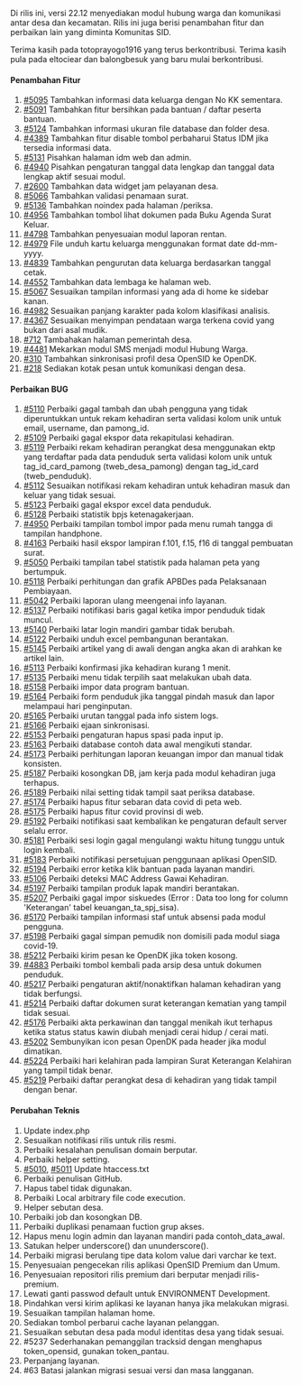 Di rilis ini, versi 22.12 menyediakan modul hubung warga dan komunikasi antar desa dan kecamatan. Rilis ini juga berisi penambahan fitur dan perbaikan lain yang diminta Komunitas SID.

Terima kasih pada  totoprayogo1916 yang terus berkontribusi. Terima kasih pula pada eltociear dan  balongbesuk yang baru mulai berkontribusi.


#### Penambahan Fitur
1. [#5095](https://github.com/OpenSID/OpenSID/issues/5095) Tambahkan informasi data keluarga dengan No KK sementara.
2. [#5091](https://github.com/OpenSID/OpenSID/issues/5091) Tambahkan fitur bersihkan pada bantuan / daftar peserta bantuan.
3. [#5124](https://github.com/OpenSID/OpenSID/issues/5124) Tambahkan informasi ukuran file database dan folder desa.
4. [#4389](https://github.com/OpenSID/OpenSID/issues/4389) Tambahkan fitur disable tombol perbaharui Status IDM jika tersedia informasi data.
5. [#5131](https://github.com/OpenSID/OpenSID/issues/5131) Pisahkan halaman idm web dan admin.
6. [#4940](https://github.com/OpenSID/OpenSID/issues/4940) Pisahkan pengaturan tanggal data lengkap dan tanggal data lengkap aktif sesuai modul.
7. [#2600](https://github.com/OpenSID/OpenSID/issues/2600) Tambahkan data widget jam pelayanan desa.
8. [#5066](https://github.com/OpenSID/OpenSID/issues/5066) Tambahkan validasi penamaan surat.
9. [#5136](https://github.com/OpenSID/OpenSID/issues/5136) Tambahkan noindex pada halaman /periksa.
10. [#4956](https://github.com/OpenSID/OpenSID/issues/4956) Tambahkan tombol lihat dokumen pada Buku Agenda Surat Keluar.
11. [#4798](https://github.com/OpenSID/OpenSID/issues/4798) Tambahkan penyesuaian modul laporan rentan.
12. [#4979](https://github.com/OpenSID/OpenSID/issues/4979) File unduh kartu keluarga menggunakan format date dd-mm-yyyy.
13. [#4839](https://github.com/OpenSID/OpenSID/issues/4839) Tambahkan pengurutan data keluarga berdasarkan tanggal cetak.
14. [#4552](https://github.com/OpenSID/OpenSID/issues/4552) Tambahkan data lembaga ke halaman web.
15. [#5067](https://github.com/OpenSID/OpenSID/issues/5067) Sesuaikan tampilan informasi yang ada di home ke sidebar kanan.
16. [#4982](https://github.com/OpenSID/OpenSID/issues/4982) Sesuaikan panjang karakter pada kolom klasifikasi analisis.
17. [#4367](https://github.com/OpenSID/OpenSID/issues/4367) Sesuaikan menyimpan pendataan warga terkena covid yang bukan dari asal mudik.
18. [#712](https://github.com/OpenSID/OpenSID/issues/712) Tambahakan halaman pemerintah desa.
19. [#4481](https://github.com/OpenSID/OpenSID/issues/4481) Mekarkan modul SMS menjadi modul Hubung Warga.
20. [#310](https://github.com/OpenSID/OpenDK/issues/310) Tambahkan sinkronisasi profil desa OpenSID ke OpenDK.
21. [#218](https://github.com/OpenSID/OpenDK/issues/218) Sediakan kotak pesan untuk komunikasi dengan desa.


#### Perbaikan BUG

1. [#5110](https://github.com/OpenSID/OpenSID/issues/5110) Perbaiki gagal tambah dan ubah pengguna yang tidak diperuntukkan untuk rekam kehadiran serta validasi kolom unik untuk email, username, dan pamong_id.
2. [#5109](https://github.com/OpenSID/OpenSID/issues/5109) Perbaiki gagal ekspor data rekapitulasi kehadiran.
3. [#5119](https://github.com/OpenSID/OpenSID/issues/5119) Perbaiki rekam kehadiran perangkat desa menggunakan ektp yang terdaftar pada data penduduk serta validasi kolom unik untuk tag_id_card_pamong (tweb_desa_pamong) dengan tag_id_card (tweb_penduduk).
4. [#5112](https://github.com/OpenSID/OpenSID/issues/5112) Sesuaikan notifikasi rekam kehadiran untuk kehadiran masuk dan keluar yang tidak sesuai.
5. [#5123](https://github.com/OpenSID/OpenSID/issues/5123) Perbaiki gagal ekspor excel data penduduk.
6. [#5128](https://github.com/OpenSID/OpenSID/issues/5128) Perbaiki statistik bpjs ketenagakerjaan.
7. [#4950](https://github.com/OpenSID/OpenSID/issues/4950) Perbaiki tampilan tombol impor pada menu rumah tangga di tampilan handphone.
8. [#4163](https://github.com/OpenSID/OpenSID/issues/4163) Perbaiki hasil ekspor lampiran f.101, f.15, f16 di tanggal pembuatan surat.
9. [#5050](https://github.com/OpenSID/OpenSID/issues/5050) Perbaiki tampilan tabel statistik pada halaman peta yang bertumpuk.
10. [#5118](https://github.com/OpenSID/OpenSID/issues/5118) Perbaiki perhitungan dan grafik APBDes pada Pelaksanaan Pembiayaan.
11. [#5042](https://github.com/OpenSID/OpenSID/issues/5042) Perbaiki laporan ulang meengenai info layanan.
12. [#5137](https://github.com/OpenSID/OpenSID/issues/5137) Perbaiki notifikasi baris gagal ketika impor penduduk tidak muncul.
13. [#5140](https://github.com/OpenSID/OpenSID/issues/5140) Perbaiki latar login mandiri gambar tidak berubah.
14. [#5122](https://github.com/OpenSID/OpenSID/issues/5122) Perbaiki unduh excel pembangunan berantakan.
15. [#5145](https://github.com/OpenSID/OpenSID/issues/5145) Perbaiki artikel yang di awali dengan angka akan di arahkan ke artikel lain.
16. [#5113](https://github.com/OpenSID/OpenSID/issues/5113) Perbaiki konfirmasi jika kehadiran kurang 1 menit.
17. [#5135](https://github.com/OpenSID/OpenSID/issues/5135) Perbaiki menu tidak terpilih saat melakukan ubah data.
18. [#5158](https://github.com/OpenSID/OpenSID/issues/5158) Perbaiki impor data program bantuan.
19. [#5164](https://github.com/OpenSID/OpenSID/issues/5164) Perbaiki form penduduk jika tanggal pindah masuk dan lapor melampaui hari penginputan.
20. [#5165](https://github.com/OpenSID/OpenSID/issues/5165) Perbaiki urutan tanggal pada info sistem logs.
21. [#5166](https://github.com/OpenSID/OpenSID/issues/5166) Perbaiki ejaan sinkronisasi.
22. [#5153](https://github.com/OpenSID/OpenSID/issues/5153) Perbaiki pengaturan hapus spasi pada input ip.
23. [#5163](https://github.com/OpenSID/OpenSID/issues/5163) Perbaiki database contoh data awal mengikuti standar.
24. [#5173](https://github.com/OpenSID/OpenSID/issues/5173) Perbaiki perhitungan laporan keuangan impor dan manual tidak konsisten.
25. [#5187](https://github.com/OpenSID/OpenSID/issues/5187) Perbaiki kosongkan DB, jam kerja pada modul kehadiran juga terhapus.
26. [#5189](https://github.com/OpenSID/OpenSID/issues/5189) Perbaiki nilai setting tidak tampil saat periksa database.
27. [#5174](https://github.com/OpenSID/OpenSID/issues/5174) Perbaiki hapus fitur sebaran data covid di peta web.
18. [#5175](https://github.com/OpenSID/OpenSID/issues/5175) Perbaiki hapus fitur covid provinsi di web.
19. [#5192](https://github.com/OpenSID/OpenSID/issues/5192) Perbaiki notifikasi saat kembalikan ke pengaturan default server selalu error.
20. [#5181](https://github.com/OpenSID/OpenSID/issues/5181) Perbaiki sesi login gagal mengulangi waktu hitung tunggu untuk login kembali.
21. [#5183](https://github.com/OpenSID/OpenSID/issues/5183) Perbaiki notifikasi persetujuan penggunaan aplikasi OpenSID.
22. [#5194](https://github.com/OpenSID/OpenSID/issues/5194) Perbaiki error ketika klik bantuan pada layanan mandiri.
23. [#5106](https://github.com/OpenSID/OpenSID/issues/5106) Perbaiki deteksi MAC Address Gawai Kehadiran.
24. [#5197](https://github.com/OpenSID/OpenSID/issues/5197) Perbaiki tampilan produk lapak mandiri berantakan.
25. [#5207](https://github.com/OpenSID/OpenSID/issues/5207) Perbaiki gagal impor siskuedes (Error : Data too long for column 'Keterangan' tabel keuangan_ta_spj_sisa).
26. [#5170](https://github.com/OpenSID/OpenSID/issues/5170) Perbaiki tampilan informasi staf untuk absensi pada modul pengguna.
27. [#5198](https://github.com/OpenSID/OpenSID/issues/5198) Perbaiki gagal simpan pemudik non domisili pada modul siaga covid-19.
28. [#5212](https://github.com/OpenSID/OpenSID/issues/5212) Perbaiki kirim pesan ke OpenDK jika token kosong.
29. [#4883](https://github.com/OpenSID/OpenSID/issues/4883) Perbaiki tombol kembali pada arsip desa untuk dokumen penduduk.
30. [#5217](https://github.com/OpenSID/OpenSID/issues/5217) Perbaiki pengaturan aktif/nonaktifkan halaman kehadiran yang tidak berfungsi.
31. [#5214](https://github.com/OpenSID/OpenSID/issues/5214) Perbaiki daftar dokumen surat keterangan kematian yang tampil tidak sesuai.
32. [#5176](https://github.com/OpenSID/OpenSID/issues/5176) Perbaiki akta perkawinan dan tanggal menikah ikut terhapus ketika status status kawin diubah menjadi cerai hidup / cerai mati.
33. [#5202](https://github.com/OpenSID/OpenSID/issues/5202) Sembunyikan icon pesan OpenDK pada header jika modul dimatikan.
34. [#5224](https://github.com/OpenSID/OpenSID/issues/5224) Perbaiki hari kelahiran pada lampiran Surat Keterangan Kelahiran yang tampil tidak benar.
35. [#5219](https://github.com/OpenSID/OpenSID/issues/5219) Perbaiki daftar perangkat desa di kehadiran yang tidak tampil dengan benar.


#### Perubahan Teknis

1. Update index.php
2. Sesuaikan notifikasi rilis untuk rilis resmi.
3. Perbaiki kesalahan penulisan domain berputar.
4. Perbaiki helper setting.
5. [#5010](https://github.com/OpenSID/OpenSID/pull/5010), [#5011](https://github.com/OpenSID/OpenSID/pull/5011) Update htaccess.txt
6. Perbaiki penulisan GitHub.
7. Hapus tabel tidak digunakan.
8. Perbaiki Local arbitrary file code execution.
9. Helper sebutan desa.
10. Perbaiki job dan kosongkan DB.
11. Perbaiki duplikasi penamaan fuction grup akses.
12. Hapus menu login admin dan layanan mandiri pada contoh_data_awal.
13. Satukan helper underscore() dan ununderscore().
14. Perbaiki migrasi berulang tipe data kolom value dari varchar ke text.
15. Penyesuaian pengecekan rilis aplikasi OpenSID Premium dan Umum.
16. Penyesuaian repositori rilis premium dari berputar menjadi rilis-premium.
17. Lewati ganti passwod default untuk ENVIRONMENT Development.
18. Pindahkan versi kirim aplikasi ke layanan hanya jika melakukan migrasi.
19. Sesuaikan tampilan halaman home.
20. Sediakan tombol perbarui cache layanan pelanggan.
21. Sesuaikan sebutan desa pada modul identitas desa yang tidak sesuai.
22. #5237 Sederhanakan pemanggilan tracksid dengan menghapus token_opensid, gunakan token_pantau.
23. Perpanjang layanan.
24. #63 Batasi jalankan migrasi sesuai versi dan masa langganan.